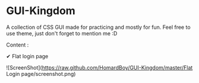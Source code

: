 # GUI-Kingdom
A collection of CSS GUI made for practicing and mostly for fun.
Feel free to use theme, just don't forget to mention me :D

Content :

  ✔ Flat login page 
  
![ScreenShot](https://raw.github.com/HomardBoy/GUI-Kingdom/master/Flat Login page/screenshot.png)
